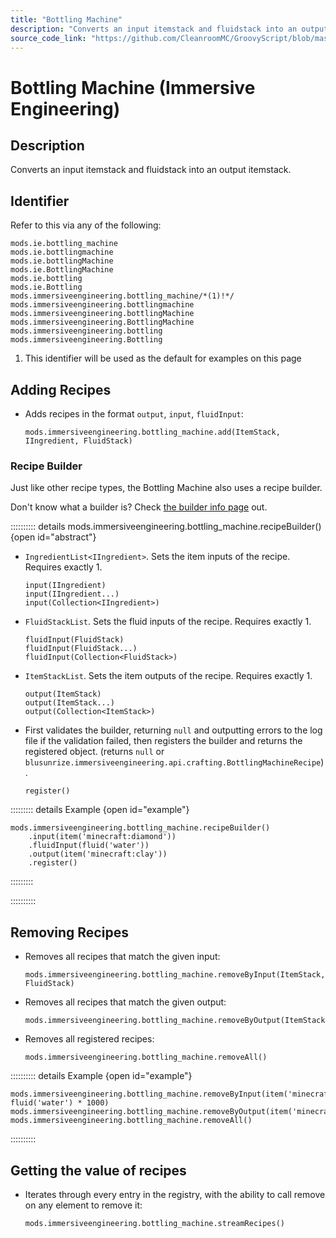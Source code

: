 ```yaml
---
title: "Bottling Machine"
description: "Converts an input itemstack and fluidstack into an output itemstack."
source_code_link: "https://github.com/CleanroomMC/GroovyScript/blob/master/src/main/java/com/cleanroommc/groovyscript/compat/mods/immersiveengineering/BottlingMachine.java"
---
```


# Bottling Machine (Immersive Engineering)

## Description

Converts an input itemstack and fluidstack into an output itemstack.

## Identifier

Refer to this via any of the following:

```groovy:no-line-numbers {7}
mods.ie.bottling_machine
mods.ie.bottlingmachine
mods.ie.bottlingMachine
mods.ie.BottlingMachine
mods.ie.bottling
mods.ie.Bottling
mods.immersiveengineering.bottling_machine/*(1)!*/
mods.immersiveengineering.bottlingmachine
mods.immersiveengineering.bottlingMachine
mods.immersiveengineering.BottlingMachine
mods.immersiveengineering.bottling
mods.immersiveengineering.Bottling
```

1. This identifier will be used as the default for examples on this page

## Adding Recipes

- Adds recipes in the format `output`, `input`, `fluidInput`:

    ```groovy:no-line-numbers
    mods.immersiveengineering.bottling_machine.add(ItemStack, IIngredient, FluidStack)
    ```


### Recipe Builder

Just like other recipe types, the Bottling Machine also uses a recipe builder.

Don't know what a builder is? Check [the builder info page](../../../groovy/builder.md) out.

:::::::::: details mods.immersiveengineering.bottling_machine.recipeBuilder() {open id="abstract"}
- `IngredientList<IIngredient>`. Sets the item inputs of the recipe. Requires exactly 1.

    ```groovy:no-line-numbers
    input(IIngredient)
    input(IIngredient...)
    input(Collection<IIngredient>)
    ```

- `FluidStackList`. Sets the fluid inputs of the recipe. Requires exactly 1.

    ```groovy:no-line-numbers
    fluidInput(FluidStack)
    fluidInput(FluidStack...)
    fluidInput(Collection<FluidStack>)
    ```

- `ItemStackList`. Sets the item outputs of the recipe. Requires exactly 1.

    ```groovy:no-line-numbers
    output(ItemStack)
    output(ItemStack...)
    output(Collection<ItemStack>)
    ```

- First validates the builder, returning `null` and outputting errors to the log file if the validation failed, then registers the builder and returns the registered object. (returns `null` or `blusunrize.immersiveengineering.api.crafting.BottlingMachineRecipe`).

    ```groovy:no-line-numbers
    register()
    ```

::::::::: details Example {open id="example"}
```groovy:no-line-numbers
mods.immersiveengineering.bottling_machine.recipeBuilder()
    .input(item('minecraft:diamond'))
    .fluidInput(fluid('water'))
    .output(item('minecraft:clay'))
    .register()
```

:::::::::

::::::::::

## Removing Recipes

- Removes all recipes that match the given input:

    ```groovy:no-line-numbers
    mods.immersiveengineering.bottling_machine.removeByInput(ItemStack, FluidStack)
    ```

- Removes all recipes that match the given output:

    ```groovy:no-line-numbers
    mods.immersiveengineering.bottling_machine.removeByOutput(ItemStack)
    ```

- Removes all registered recipes:

    ```groovy:no-line-numbers
    mods.immersiveengineering.bottling_machine.removeAll()
    ```

:::::::::: details Example {open id="example"}
```groovy:no-line-numbers
mods.immersiveengineering.bottling_machine.removeByInput(item('minecraft:sponge'), fluid('water') * 1000)
mods.immersiveengineering.bottling_machine.removeByOutput(item('minecraft:potion').withNbt([Potion:'minecraft:mundane']))
mods.immersiveengineering.bottling_machine.removeAll()
```

::::::::::

## Getting the value of recipes

- Iterates through every entry in the registry, with the ability to call remove on any element to remove it:

    ```groovy:no-line-numbers
    mods.immersiveengineering.bottling_machine.streamRecipes()
    ```
